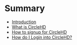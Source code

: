 # Summary

* [Introduction](README.md)
* [What is CircleHD](what-is-circlehd.md)
* [How to signup for CircleHD](how-to-signup-for-circlehd.md)
* [How do I Login into CircleHD?](how-do-i-login-into-circlehd.md)

